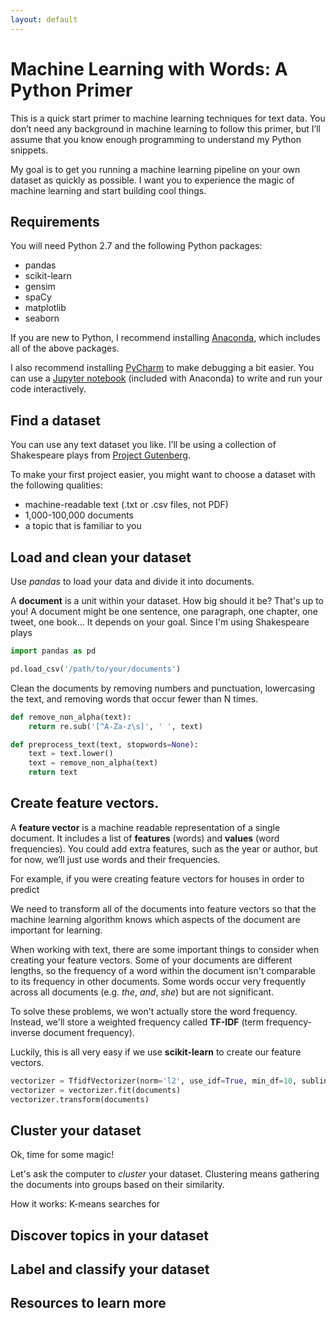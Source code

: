 ```yaml
---
layout: default
---
```


# Machine Learning with Words: A Python Primer

This is a quick start primer to machine learning techniques for text data. You don’t need any background in machine learning to follow this primer, but I’ll assume that you know enough programming to understand my Python snippets.

My goal is to get you running a machine learning pipeline on your own dataset as quickly as possible. I want you to experience the magic of machine learning and start building cool things.

## Requirements

You will need Python 2.7 and the following Python packages:

* pandas
* scikit-learn
* gensim
* spaCy
* matplotlib
* seaborn

If you are new to Python, I recommend installing [Anaconda](https://www.continuum.io/anaconda-overview), which includes all of the above packages.

I also recommend installing [PyCharm](https://www.jetbrains.com/pycharm/) to make debugging a bit easier. You can use a [Jupyter notebook](http://jupyter.org/) (included with Anaconda) to write and run your code interactively.


## Find a dataset

You can use any text dataset you like. I’ll be using a collection of Shakespeare plays from [Project Gutenberg](https://www.gutenberg.org/).

To make your first project easier, you might want to choose a dataset with the following qualities:

* machine-readable text (.txt or .csv files, not PDF)
* 1,000-100,000 documents
* a topic that is familiar to you


## Load and clean your dataset

Use _pandas_ to load your data and divide it into documents.

A **document** is a unit within your dataset. How big should it be? That's up to you! A document might be one sentence, one paragraph, one chapter, one tweet, one book... It depends on your goal. Since I'm using Shakespeare plays

```python
import pandas as pd

pd.load_csv('/path/to/your/documents')
```

Clean the documents by removing numbers and punctuation, lowercasing the text, and removing words that occur fewer than N times.

```python
def remove_non_alpha(text):
    return re.sub('[^A-Za-z\s]', ' ', text)

def preprocess_text(text, stopwords=None):
    text = text.lower()
    text = remove_non_alpha(text)
    return text
```

## Create feature vectors.

A **feature vector** is a machine readable representation of a single document. It includes a list of **features** (words) and **values** (word frequencies). You could add extra features, such as the year or author, but for now, we’ll just use words and their frequencies.

For example, if you were creating feature vectors for houses in order to predict

We need to transform all of the documents into feature vectors so that the machine learning algorithm knows which aspects of the document are important for learning.

When working with text, there are some important things to consider when creating your feature vectors. Some of your documents are different lengths, so the frequency of a word within the document isn't comparable to its frequency in other documents. Some words occur very frequently across all documents (e.g. *the*, *and*, *she*) but are not significant.

To solve these problems, we won't actually store the word frequency. Instead, we'll store a weighted frequency called **TF-IDF** (term frequency-inverse document frequency).

Luckily, this is all very easy if we use **scikit-learn** to create our feature vectors.

```python
vectorizer = TfidfVectorizer(norm='l2', use_idf=True, min_df=10, sublinear_tf=True)
vectorizer = vectorizer.fit(documents)
vectorizer.transform(documents)
```


## Cluster your dataset

Ok, time for some magic!

Let's ask the computer to _cluster_ your dataset. Clustering means gathering the documents into groups based on their similarity.

How it works: K-means searches for


## Discover topics in your dataset


## Label and classify your dataset


## Resources to learn more


<br>

